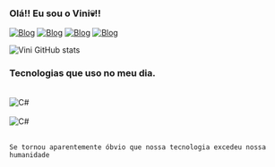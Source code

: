 ### Olá!! Eu sou o Vini💀!! 
[![Blog](https://img.shields.io/badge/Facebook-1877F2?style=for-the-badge&logo=facebook&logoColor=white)](https://www.facebook.com/profile.php?id=100010329047736)
[![Blog](https://img.shields.io/badge/Instagram-E4405F?style=for-the-badge&logo=instagram&logoColor=white)](https://www.instagram.com/vinizinn00/)
[![Blog](https://img.shields.io/badge/LinkedIn-0077B5?style=for-the-badge&logo=linkedin&logoColor=white)](https://www.linkedin.com/in/vinicius-maximo-150730211/)
[![Blog](https://img.shields.io/badge/Twitch-9146FF?style=for-the-badge&logo=twitch&logoColor=white)]()


![Vini GitHub stats](https://github-readme-stats.vercel.app/api?username=ViniMaximo&show_icons=true&theme=onedark)

### Tecnologias que uso no meu dia.

<div style="display: incline_block"><br/>
  <img align="center" alt="C#" src="https://img.shields.io/badge/C%23-239120?style=for-the-badge&logo=c-sharp&logoColor=white" / >
  <div>
<div style="display: incline_block"><br/>
  <img align="center" alt="C#" src="https://img.shields.io/badge/MySQL-00000F?style=for-the-badge&logo=mysql&logoColor=white" / >
  <div><br/>
    
    Se tornou aparentemente óbvio que nossa tecnologia excedeu nossa humanidade
    
    
